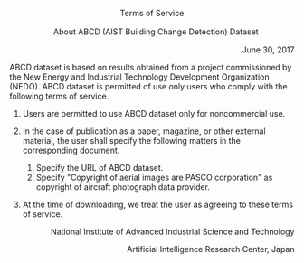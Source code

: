 <p align="center"> Terms of Service </p>
<p align="center">　About ABCD (AIST Building Change Detection) Dataset </p>
<p align="right"> June 30, 2017 </p>

ABCD dataset is based on results obtained from a project commissioned by the New Energy and Industrial Technology Development Organization (NEDO). ABCD dataset is permitted of use only users who comply with the following terms of service.

1. Users are permitted to use ABCD dataset only for noncommercial use.

1. In the case of publication as a paper, magazine, or other external material, the user shall specify the following matters in the corresponding document.

    1. Specify the URL of ABCD dataset.
    1. Specify "Copyright of aerial images are PASCO corporation" as copyright of aircraft photograph data provider.

1. At the time of downloading, we treat the user as agreeing to these terms of service.


<p align="right"> National Institute of Advanced Industrial Science and Technology </p>
<p align="right"> Artificial Intelligence Research Center, Japan </p>
